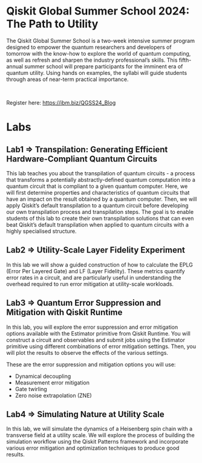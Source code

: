 # Qiskit Global Summer School 2024: The Path to Utility

The Qiskit Global Summer School is a two-week intensive summer program designed to empower the quantum researchers and developers of tomorrow with the know-how to explore the world of quantum computing, as well as refresh and sharpen the industry professional’s skills. This fifth-annual summer school will prepare participants for the imminent era of quantum utility. Using hands on examples, the syllabi will guide students through areas of near-term practical importance.

&nbsp;

Register here: https://ibm.biz/QGSS24_Blog

# Labs

## Lab1 => Transpilation: Generating Efficient Hardware-Compliant Quantum Circuits

This lab teaches you about the transpilation of quantum circuits - a process that transforms a potentially abstractly-defined quantum computation into a quantum circuit that is compliant to a given quantum computer. Here, we will first determine properties and characteristics of quantum circuits that have an impact on the result obtained by a quantum computer. Then, we will apply Qiskit’s default transpilation to a quantum circuit before developing our own transpilation process and transpilation steps. The goal is to enable students of this lab to create their own transpilation solutions that can even beat Qiskit’s default transpilation when applied to quantum circuits with a highly specialised structure.

## Lab2 => Utility-Scale Layer Fidelity Experiment

In this lab we will show a guided construction of how to calculate the EPLG (Error Per Layered Gate) and LF (Layer Fidelity). These metrics quantify error rates in a circuit, and are particularly useful in understanding the overhead required to run error mitigation at utility-scale workloads.

## Lab3 => Quantum Error Suppression and Mitigation with Qiskit Runtime

In this lab, you will explore the error suppression and error mitigation options available with the Estimator primitive from Qiskit Runtime. You will construct a circuit and observables and submit jobs using the Estimator primitive using different combinations of error mitigation settings. Then, you will plot the results to observe the effects of the various settings.

These are the error suppression and mitigation options you will use:

- Dynamical decoupling
- Measurement error mitigation
- Gate twirling
- Zero noise extrapolation (ZNE)

## Lab4 => Simulating Nature at Utility Scale

In this lab, we will simulate the dynamics of a Heisenberg spin chain with a transverse field at a utility scale. We will explore the process of building the simulation workflow using the Qiskit Patterns framework and incorporate various error mitigation and optimization techniques to produce good results.
